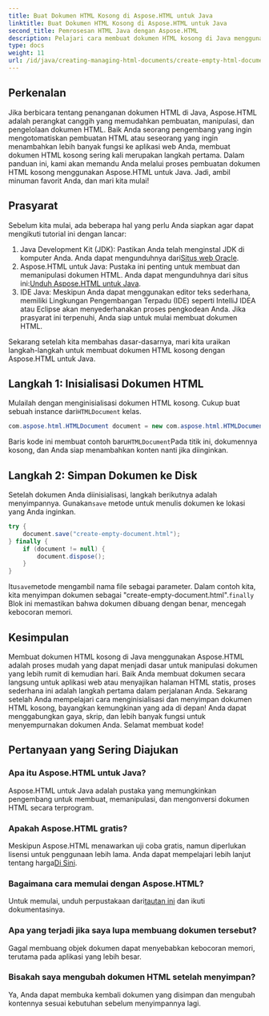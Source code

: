 ```yaml
---
title: Buat Dokumen HTML Kosong di Aspose.HTML untuk Java
linktitle: Buat Dokumen HTML Kosong di Aspose.HTML untuk Java
second_title: Pemrosesan HTML Java dengan Aspose.HTML
description: Pelajari cara membuat dokumen HTML kosong di Java menggunakan Aspose.HTML dengan tutorial langkah demi langkah terperinci kami, cocok untuk pengembang di semua tingkat.
type: docs
weight: 11
url: /id/java/creating-managing-html-documents/create-empty-html-documents/
---
```

## Perkenalan
Jika berbicara tentang penanganan dokumen HTML di Java, Aspose.HTML adalah perangkat canggih yang memudahkan pembuatan, manipulasi, dan pengelolaan dokumen HTML. Baik Anda seorang pengembang yang ingin mengotomatiskan pembuatan HTML atau seseorang yang ingin menambahkan lebih banyak fungsi ke aplikasi web Anda, membuat dokumen HTML kosong sering kali merupakan langkah pertama. Dalam panduan ini, kami akan memandu Anda melalui proses pembuatan dokumen HTML kosong menggunakan Aspose.HTML untuk Java. Jadi, ambil minuman favorit Anda, dan mari kita mulai!
## Prasyarat
Sebelum kita mulai, ada beberapa hal yang perlu Anda siapkan agar dapat mengikuti tutorial ini dengan lancar:
1.  Java Development Kit (JDK): Pastikan Anda telah menginstal JDK di komputer Anda. Anda dapat mengunduhnya dari[Situs web Oracle](https://www.oracle.com/java/technologies/javase-jdk11-downloads.html).
2. Aspose.HTML untuk Java: Pustaka ini penting untuk membuat dan memanipulasi dokumen HTML. Anda dapat mengunduhnya dari situs ini:[Unduh Aspose.HTML untuk Java](https://releases.aspose.com/html/java/).
3. IDE Java: Meskipun Anda dapat menggunakan editor teks sederhana, memiliki Lingkungan Pengembangan Terpadu (IDE) seperti IntelliJ IDEA atau Eclipse akan menyederhanakan proses pengkodean Anda.
Jika prasyarat ini terpenuhi, Anda siap untuk mulai membuat dokumen HTML.

Sekarang setelah kita membahas dasar-dasarnya, mari kita uraikan langkah-langkah untuk membuat dokumen HTML kosong dengan Aspose.HTML untuk Java.
## Langkah 1: Inisialisasi Dokumen HTML
Mulailah dengan menginisialisasi dokumen HTML kosong.
 Cukup buat sebuah instance dari`HTMLDocument` kelas.
```java
com.aspose.html.HTMLDocument document = new com.aspose.html.HTMLDocument();
```
 Baris kode ini membuat contoh baru`HTMLDocument`Pada titik ini, dokumennya kosong, dan Anda siap menambahkan konten nanti jika diinginkan.
## Langkah 2: Simpan Dokumen ke Disk
Setelah dokumen Anda diinisialisasi, langkah berikutnya adalah menyimpannya.
 Gunakan`save` metode untuk menulis dokumen ke lokasi yang Anda inginkan.
```java
try {
    document.save("create-empty-document.html");
} finally {
    if (document != null) {
        document.dispose();
    }
}
```
 Itu`save`metode mengambil nama file sebagai parameter. Dalam contoh kita, kita menyimpan dokumen sebagai "create-empty-document.html".`finally` Blok ini memastikan bahwa dokumen dibuang dengan benar, mencegah kebocoran memori.
## Kesimpulan
Membuat dokumen HTML kosong di Java menggunakan Aspose.HTML adalah proses mudah yang dapat menjadi dasar untuk manipulasi dokumen yang lebih rumit di kemudian hari. Baik Anda membuat dokumen secara langsung untuk aplikasi web atau menyajikan halaman HTML statis, proses sederhana ini adalah langkah pertama dalam perjalanan Anda. 
Sekarang setelah Anda mempelajari cara menginisialisasi dan menyimpan dokumen HTML kosong, bayangkan kemungkinan yang ada di depan! Anda dapat menggabungkan gaya, skrip, dan lebih banyak fungsi untuk menyempurnakan dokumen Anda. Selamat membuat kode!
## Pertanyaan yang Sering Diajukan
### Apa itu Aspose.HTML untuk Java?
Aspose.HTML untuk Java adalah pustaka yang memungkinkan pengembang untuk membuat, memanipulasi, dan mengonversi dokumen HTML secara terprogram.
### Apakah Aspose.HTML gratis?
Meskipun Aspose.HTML menawarkan uji coba gratis, namun diperlukan lisensi untuk penggunaan lebih lama. Anda dapat mempelajari lebih lanjut tentang harga[Di Sini](https://purchase.aspose.com/buy).
### Bagaimana cara memulai dengan Aspose.HTML?
 Untuk memulai, unduh perpustakaan dari[tautan ini](https://releases.aspose.com/html/java/) dan ikuti dokumentasinya.
### Apa yang terjadi jika saya lupa membuang dokumen tersebut?
Gagal membuang objek dokumen dapat menyebabkan kebocoran memori, terutama pada aplikasi yang lebih besar.
### Bisakah saya mengubah dokumen HTML setelah menyimpan?
Ya, Anda dapat membuka kembali dokumen yang disimpan dan mengubah kontennya sesuai kebutuhan sebelum menyimpannya lagi.